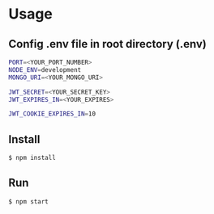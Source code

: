 # Usage

## Config .env file in root directory (.env)

```bash
PORT=<YOUR_PORT_NUMBER>
NODE_ENV=development
MONGO_URI=<YOUR_MONGO_URI>

JWT_SECRET=<YOUR_SECRET_KEY>
JWT_EXPIRES_IN=<YOUR_EXPIRES>

JWT_COOKIE_EXPIRES_IN=10
```


## Install

```bash
$ npm install
```

## Run

```bash
$ npm start
```
